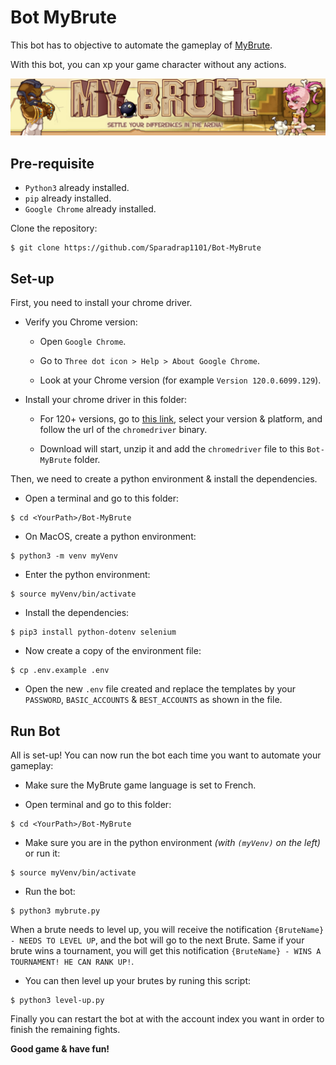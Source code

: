 # Bot MyBrute

This bot has to objective to automate the gameplay of [MyBrute](https://brute.eternaltwin.org/).

With this bot, you can xp your game character without any actions.

![](./img/MyBrute.png)

## Pre-requisite

- `Python3` already installed.
- `pip` already installed.
- `Google Chrome` already installed.

Clone the repository:

```
$ git clone https://github.com/Sparadrap1101/Bot-MyBrute
```

## Set-up

First, you need to install your chrome driver.

- Verify you Chrome version:

  - Open `Google Chrome`.

  - Go to `Three dot icon > Help > About Google Chrome`.

  - Look at your Chrome version (for example `Version 120.0.6099.129`).

- Install your chrome driver in this folder:

  - For 120+ versions, go to [this link](https://googlechromelabs.github.io/chrome-for-testing/), select your version & platform, and follow the url of the `chromedriver` binary.

  - Download will start, unzip it and add the `chromedriver` file to this `Bot-MyBrute` folder.

Then, we need to create a python environment & install the dependencies.

- Open a terminal and go to this folder:

```
$ cd <YourPath>/Bot-MyBrute
```

- On MacOS, create a python environment:

```
$ python3 -m venv myVenv
```

- Enter the python environment:

```
$ source myVenv/bin/activate
```

- Install the dependencies:

```
$ pip3 install python-dotenv selenium
```

- Now create a copy of the environment file:

```
$ cp .env.example .env
```

- Open the new `.env` file created and replace the templates by your `PASSWORD`, `BASIC_ACCOUNTS` & `BEST_ACCOUNTS` as shown in the file.

## Run Bot

All is set-up! You can now run the bot each time you want to automate your gameplay:

- Make sure the MyBrute game language is set to French.

- Open terminal and go to this folder:

```
$ cd <YourPath>/Bot-MyBrute
```

- Make sure you are in the python environment *(with `(myVenv)` on the left)* or run it:

```
$ source myVenv/bin/activate
```

- Run the bot:

```
$ python3 mybrute.py
```

When a brute needs to level up, you will receive the notification `{BruteName} - NEEDS TO LEVEL UP`, and the bot will go to the next Brute. Same if your brute wins a tournament, you will get this notification `{BruteName} - WINS A TOURNAMENT! HE CAN RANK UP!`.

- You can then level up your brutes by runing this script:

```
$ python3 level-up.py
```

Finally you can restart the bot at with the account index you want in order to finish the remaining fights.

**Good game & have fun!**
